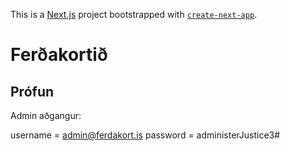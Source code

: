This is a [Next.js](https://nextjs.org/) project bootstrapped with [`create-next-app`](https://github.com/vercel/next.js/tree/canary/packages/create-next-app).

# Ferðakortið

## Prófun

Admin aðgangur:

username = admin@ferdakort.is
password = administerJustice3#
